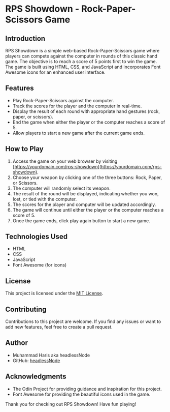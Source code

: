 # RPS Showdown - Rock-Paper-Scissors Game

## Introduction

RPS Showdown is a simple web-based Rock-Paper-Scissors game where players can compete against the computer in rounds of this classic hand game. The objective is to reach a score of 5 points first to win the game. The game is built using HTML, CSS, and JavaScript and incorporates Font Awesome icons for an enhanced user interface.

## Features

- Play Rock-Paper-Scissors against the computer.
- Track the scores for the player and the computer in real-time.
- Display the result of each round with appropriate hand gestures (rock, paper, or scissors).
- End the game when either the player or the computer reaches a score of 5.
- Allow players to start a new game after the current game ends.

## How to Play

1. Access the game on your web browser by visiting [https://yourdomain.com/rps-showdown](https://yourdomain.com/rps-showdown).
2. Choose your weapon by clicking one of the three buttons: Rock, Paper, or Scissors.
3. The computer will randomly select its weapon.
4. The result of the round will be displayed, indicating whether you won, lost, or tied with the computer.
5. The scores for the player and computer will be updated accordingly.
6. The game will continue until either the player or the computer reaches a score of 5.
7. Once the game ends, click play again button to start a new game.


## Technologies Used

- HTML
- CSS
- JavaScript
- Font Awesome (for icons)

## License

This project is licensed under the [MIT License](LICENSE).

## Contributing

Contributions to this project are welcome. If you find any issues or want to add new features, feel free to create a pull request.

## Author

- Muhammad Haris aka headlessNode
- GitHub: [headlessNode](https://github.com/headlessNode)

## Acknowledgments

- The Odin Project for providing guidance and inspiration for this project.
- Font Awesome for providing the beautiful icons used in the game.

Thank you for checking out RPS Showdown! Have fun playing!


